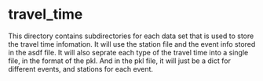 # travel_time

This directory contains subdirectories for each data set that is used to store the travel time infomation. It will use the station file and the event info stored in the asdf file. It will also seprate each type of the travel time into a single file, in the format of the pkl. And in the pkl file, it will just be a dict for different events, and stations for each event.
